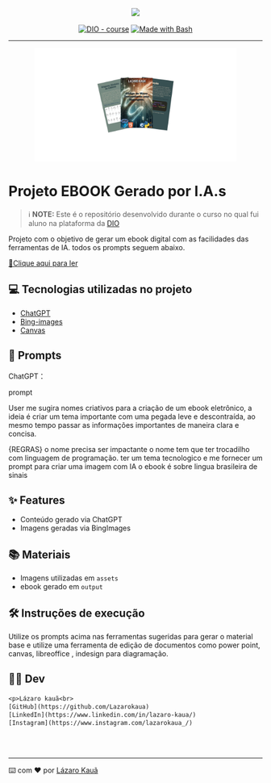 <p align="center">
    <img width="100" src=".github/assets/banner.png">
</p>


<p align="center">
<a href="https://dio.me/"><img src="https://img.shields.io/badge/DIO-Course-28DA77?logo=youtube" alt="DIO - course"></a>
<a href="https://www.gnu.org/software/bash/" title="Go to Bash homepage"><img src="https://img.shields.io/badge/Prompt-Project-blue?logo=gnu-bash&amp;logoColor=white" alt="Made with Bash"></a></p>

-------


<p align="center">
<img 
    src="./assets/coverr.png"
    width="400"  
/>
</p>

# Projeto EBOOK Gerado por I.A.s


 > ℹ️ **NOTE:** Este é o repositório desenvolvido durante o curso no qual fui aluno na plataforma da [DIO](https://dio.me)

Projeto com o objetivo de gerar um ebook digital com as facilidades das ferramentas de IA. todos os prompts
seguem abaixo.

<a href="https://github.com/Lazarokaua/prompts-recipe-to-create-a-ebook/tree/main/output/Ebook Libras.pdf" title="View PDF now"> 📕Clique aqui para ler</a>

## 💻 Tecnologias utilizadas no projeto

- [ChatGPT](https://chat.openai.com/) 
- [Bing-images](https://www.bing.com/images/create?cc=br)
- [Canvas](https://www.canva.com/)

## 🧠 Prompts


ChatGPT：

prompt                                                                                             

User
me sugira nomes criativos para a criação de um ebook eletrônico, a ideia é criar um tema importante com uma pegada leve e descontraída, ao mesmo tempo passar as informações importantes de maneira clara e concisa.

{REGRAS}
 o nome precisa ser impactante
 o nome tem que ter trocadilho com linguagem de programação.
 ter um tema tecnologico
 e me fornecer um prompt para criar uma imagem com IA
 o ebook é sobre lingua brasileira de sinais                                                   





## ✨ Features

- Conteúdo gerado via ChatGPT
- Imagens geradas via BingImages

## 📚 Materiais

- Imagens utilizadas em `assets`
- ebook gerado em `output`

## 🛠️ Instruções de execução

Utilize os prompts acima nas ferramentas sugeridas para gerar o material base e utilize uma ferramenta de edição de documentos como power point, canvas, libreoffice , indesign para diagramação.

## 👨‍💻 Dev

<p>
    
   
    <p>Lázaro kauã<br>
    [GitHub](https://github.com/Lazarokaua)
    [LinkedIn](https://www.linkedin.com/in/lazaro-kaua/)
    [Instagram](https://www.instagram.com/lazarokaua_/)
    

</p>
<br/><br/>
<p>

---

⌨️ com ❤️ por [Lázaro Kauã](https://github.com/Lazarokaua)
